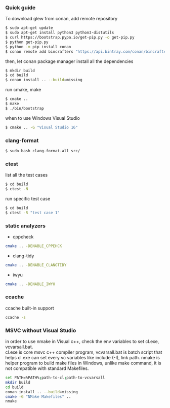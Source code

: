 ### Quick guide

To download glew from conan, add remote repository

``` bash
$ sudo apt-get update
$ sudo apt-get install python3 python3-distutils
$ curl https://bootstrap.pypa.io/get-pip.py -o get-pip.py
$ python get-pip.py
$ python -m pip install conan
$ conan remote add bincrafters "https://api.bintray.com/conan/bincrafters/public-conan"
```

then, let conan package manager install all the dependencies

``` bash
$ mkdir build
$ cd build
$ conan install .. --build=missing
```
run cmake, make

``` bash
$ cmake ..
$ make
$ ./bin/bootstrap
```

when to use Windows Visual Studio

``` bash
$ cmake .. -G "Visual Studio 16"
```

### clang-format

``` bash
$ sudo bash clang-format-all src/
```

### ctest

list all the test cases

```bash
$ cd build
$ ctest -N
```

run specific test case

```bash
$ cd build
$ ctest -R "test case 1"
```

### static analyzers

- cppcheck

```bash
cmake .. -DENABLE_CPPEHCK
```

- clang-tidy

```bash
cmake .. -DENABLE_CLANGTIDY
```

- iwyu

```bash
cmake .. -DENABLE_IWYU
```

### ccache

ccache built-in support

``` bash
ccache -s
```

### MSVC without Visual Studio

in order to use nmake in Visual c++, check the env variables to set cl.exe, vcvarsall.bat.  
cl.exe is core msvc c++ compiler program, vcvarsall.bat is batch script that helps cl.exe can set every vc variables like include (-I), link path.
nmake is helper program to build make files in Windows, unlike make command, it is not compatible with standard Makefiles.

``` bash
set PATH=%PATH%;path-to-cl;path-to-vcvarsall
mkdir build
cd build
conan install .. --build=missing
cmake -G "NMake Makefiles" ..
nmake
```
